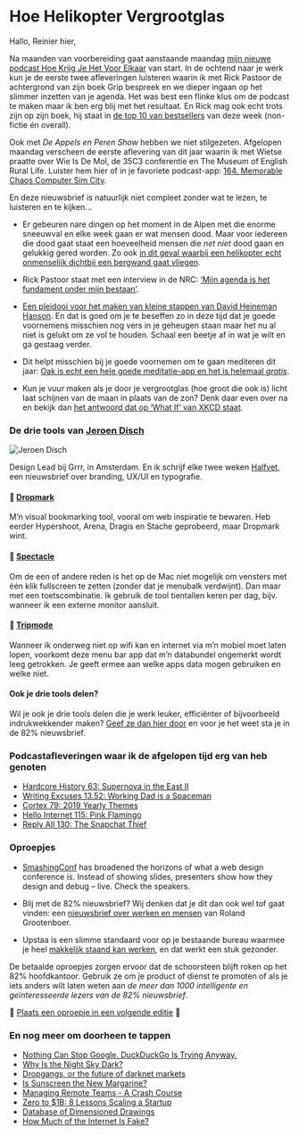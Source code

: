 # Hoe Helikopter Vergrootglas

Hallo, Reinier hier,

Na maanden van voorbereiding gaat aanstaande maandag [mijn nieuwe podcast Hoe Krijg Je Het Voor Elkaar](https://hoekrijgjehetvoorelkaar.nl) van start. In de ochtend naar je werk kun je de eerste twee afleveringen luisteren waarin ik met Rick Pastoor de achtergrond van zijn boek Grip bespreek en we dieper ingaan op het slimmer inzetten van je agenda. Het was best een flinke klus om de podcast te maken maar ik ben erg blij met het resultaat. En Rick mag ook echt trots zijn op zijn boek, hij staat in [de top 10 van bestsellers](http://www.debestseller60.nl) van deze week (non-fictie én overall).

Ook met _De Appels en Peren Show_ hebben we niet stilgezeten. Afgelopen maandag verscheen de eerste aflevering van dit jaar waarin ik met Wietse praatte over Wie Is De Mol, de 35C3 conferentie en The Museum of English Rural Life. Luister hem hier of in je favoriete podcast-app: [164. Memorable Chaos Computer Sim City](http://appelsenperenshow.nl/aflevering/2019/1/14/164-memorable-chaos-computer-sim-city).

En deze nieuwsbrief is natuurlijk niet compleet zonder wat te lezen, te luisteren en te kijken…

- Er gebeuren nare dingen op het moment in de Alpen met die enorme sneeuwval en elke week gaan er wat mensen dood. Maar voor iedereen die dood gaat staat een hoeveelheid mensen die _net niet_ dood gaan en gelukkig gered worden. Zo ook [in dit geval waarbij een helikopter echt onmenselijk dichtbij een bergwand gaat vliegen](https://globalnews.ca/news/4827863/pilot-mountainside-rescue-french-skier).

- Rick Pastoor staat met een interview in de NRC: [‘Mijn agenda is het fundament onder mijn bestaan’](https://www.nrc.nl/nieuws/2019/01/11/precies-weten-wat-er-te-gebeuren-staat-is-fijn-a3273345).

- [Een pleidooi voor het maken van kleine stappen van David Heineman Hanson](https://m.signalvnoise.com/every-little-bit-helps/). En dat is goed om je te beseffen zo in deze tijd dat je goede voornemens misschien nog vers in je geheugen staan maar het nu al niet is gelukt om ze vol te houden. Schaal een beetje af in wat je wilt en ga gestaag verder.

- Dit helpt misschien bij je goede voornemen om te gaan mediteren dit jaar: [Oak is echt een hele goede meditatie-app en het is helemaal _gratis_](https://www.oakmeditation.com/).

- Kun je vuur maken als je door je vergrootglas (hoe groot die ook is) licht laat schijnen van de maan in plaats van de zon? Denk daar even over na en bekijk dan [het antwoord dat op ‘What If’ van XKCD staat](https://what-if.xkcd.com/145/).

### De drie tools van [Jeroen Disch](http://www.halfvet.nl)

![](https://sinds82.nl/images/jeroen-disch.jpg "Jeroen Disch")

Design Lead bij Grrr, in Amsterdam. En ik schrijf elke twee weken [Halfvet](https://www.getrevue.co/profile/halfvet), een nieuwsbrief over branding, UX/UI en typografie.

#### 🔸 [Dropmark](https://www.dropmark.com/)

M’n visual bookmarking tool, vooral om web inspiratie te bewaren. Heb eerder Hypershoot, Arena, Dragis en Stache geprobeerd, maar Dropmark wint.

#### 🔸 [Spectacle](https://www.spectacleapp.com/)

Om de een of andere reden is het op de Mac niet mogelijk om vensters met één klik fullscreen te zetten (zonder dat je menubalk verdwijnt). Dan maar met een toetscombinatie. Ik gebruik de tool tientallen keren per dag, bijv. wanneer ik een externe monitor aansluit.

#### 🔸 [Tripmode](https://www.tripmode.ch/)

Wanneer ik onderweg niet op wifi kan en internet via m’n mobiel moet laten lopen, voorkomt deze menu bar app dat m’n databundel ongemerkt wordt leeg getrokken. Je geeft ermee aan welke apps data mogen gebruiken en welke niet.

#### Ook je drie tools delen?

Wil je ook je drie tools delen die je werk leuker, efficiënter of bijvoorbeeld indrukwekkender maken? [Geef ze dan hier door](https://goo.gl/forms/C5J2VoBlxJKR9Ikw2) en voor je het weet sta je in de 82% nieuwsbrief.

### Podcastafleveringen waar ik de afgelopen tijd erg van heb genoten

- [Hardcore History 63: Supernova in the East II](https://www.dancarlin.com/product/hardcore-history-63-supernova-in-the-east-ii/)
- [Writing Excuses 13.52: Working Dad is a Spaceman](https://writingexcuses.com/2018/12/30/13-52-working-dad-is-a-spaceman/)
- [Cortex 79: 2019 Yearly Themes](https://www.relay.fm/cortex/79)
- [Hello Internet 115: Pink Flamingo](http://www.hellointernet.fm/podcast/2018/12/23/hi-115-pink-flamingo)
- [Reply All 130: The Snapchat Thief](https://www.gimletmedia.com/reply-all/130-lizard)

### Oproepjes

- [SmashingConf](http://smashingconf.com) has broadened the horizons of what a web design conference is. Instead of showing slides, presenters show how they design and debug – live. Check the speakers.

- Blij met de 82% nieuwsbrief? Wij denken dat je dit dan ook wel tof gaat vinden: een [nieuwsbrief over werken en mensen](https://www.getrevue.co/profile/rolandgrootenboer) van Roland Grootenboer.

- Upstaa is een slimme standaard voor op je bestaande bureau waarmee je heel [makkelijk staand kan werken](https://upstaa.com), en dat werkt een stuk gezonder.

De betaalde oproepjes zorgen ervoor dat de schoorsteen blijft roken op het 82% hoofdkantoor. Gebruik ze om je product of dienst te promoten of als je iets anders wilt laten weten aan _de meer dan 1000 intelligente en geïnteresseerde lezers van de 82% nieuwsbrief_.

🌟 [Plaats een oproepje in een volgende editie](https://forms.82procent.nl) 🌟

### En nog meer om doorheen te tappen

 - [Nothing Can Stop Google. DuckDuckGo Is Trying Anyway.](https://medium.com/s/story/nothing-can-stop-google-duckduckgo-is-trying-anyway-718eb7391423)
- [Why Is the Night Sky Dark?](https://kottke.org/19/01/why-is-the-night-sky-dark)
- [Dropgangs, or the future of darknet markets](https://opaque.link/post/dropgang/)
- [Is Sunscreen the New Margarine?](https://www.outsideonline.com/2380751/sunscreen-sun-exposure-skin-cancer-science)
- [Managing Remote Teams - A Crash Course](http://klinger.io/post/180989912140/managing-remote-teams-a-crash-course)
- [Zero to $1B: 8 Lessons Scaling a Startup](https://medium.com/@swaaanson/zero-to-1b-8-lessons-scaling-a-startup-f9a4b631de61)
- [Database of Dimensioned Drawings](https://www.dimensions.guide/?utm_source=densediscovery&utm_medium=email&utm_campaign=newsletter)
- [How Much of the Internet Is Fake?](http://nymag.com/intelligencer/2018/12/how-much-of-the-internet-is-fake.html?utm_source=densediscovery&utm_medium=email&utm_campaign=newsletter)
